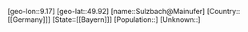 ﻿---
location: [49.92,9.17]
type: City
tags:
- geo/City


SpocWebEntityId: 34660
isDeleted: false
confidential: public

---
[geo-lon::9.17]
[geo-lat::49.92]
[name::Sulzbach@Mainufer]
[Country::[[Germany]]]
[State::[[Bayern]]]
[Population::]
[Unknown::]

